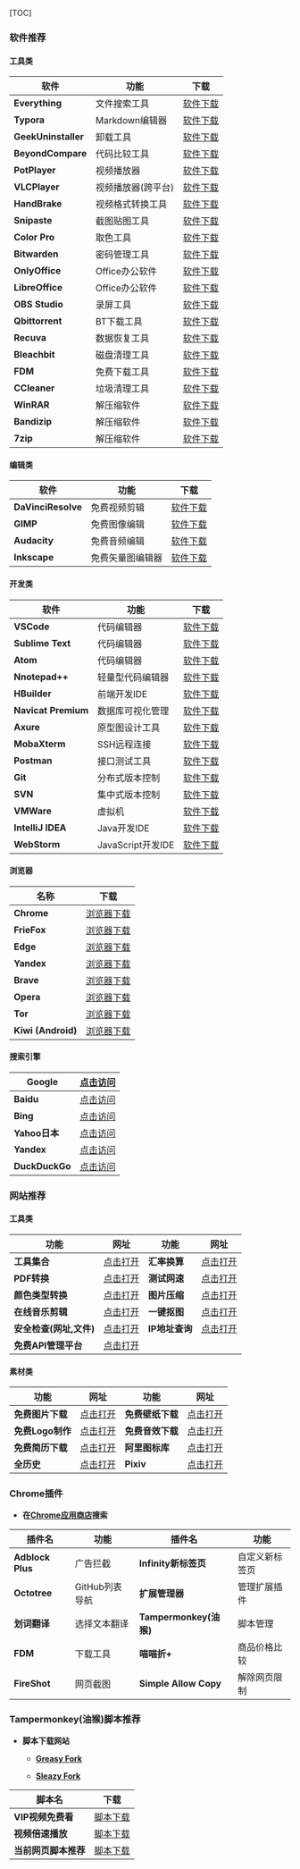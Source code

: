 [TOC]

### 软件推荐

#### 工具类

| 软件 | 功能 | 下载 |
| ---- | ---- | ---- |
|**Everything** |文件搜索工具|   [软件下载](https://www.voidtools.com/zh-cn/downloads/)|
|**Typora**|Markdown编辑器|[软件下载](https://www.typora.io/)|
|**GeekUninstaller**| 卸载工具|[软件下载](https://geekuninstaller.com/download)|
|**BeyondCompare**|代码比较工具|   [软件下载](https://www.scootersoftware.com/download.php)|
|**PotPlayer** |视频播放器|[软件下载](https://potplayer.daum.net/)|
|**VLCPlayer** |视频播放器(跨平台)|[软件下载](https://www.videolan.org/vlc/index.zh_CN.html)|
|**HandBrake** |视频格式转换工具|[软件下载](https://handbrake.fr/downloads.php)|
|**Snipaste**         |截图贴图工具 | [软件下载](https://zh.snipaste.com/)|
|**Color Pro**         |取色工具 |[软件下载](https://github.com/wangxiaoting666/Colors)|
|**Bitwarden**         |密码管理工具|  [软件下载](https://bitwarden.com/download/)|
|**OnlyOffice**        | Office办公软件 |  [软件下载](https://www.onlyoffice.com/zh/download-desktop.aspx?from=home-use)|
|**LibreOffice**        | Office办公软件 | [软件下载](https://www.libreoffice.org/download/download/)|
|**OBS Studio**         |录屏工具| [软件下载](https://obsproject.com/)|
|**Qbittorrent**         |BT下载工具| [软件下载](https://www.qbittorrent.org/download.php)|
|**Recuva**        | 数据恢复工具 | [软件下载](https://www.ccleaner.com/recuva/download)|
|**Bleachbit**         |磁盘清理工具|  [软件下载](https://www.bleachbit.org/download)|
|**FDM**         |免费下载工具| [软件下载](https://www.freedownloadmanager.org/zh/)|
|**CCleaner** |垃圾清理工具| [软件下载](https://www.ccleaner.com/ccleaner/download) |
|**WinRAR** |解压缩软件| [软件下载](https://www.win-rar.com/start.html) |
|**Bandizip** |解压缩软件| [软件下载](https://cn.bandisoft.com/bandizip/) |
|**7zip** |解压缩软件| [软件下载](https://www.7-zip.org/) |

#### 编辑类

| 软件 | 功能 | 下载 |
| ---- | ---- | ---- |
|**DaVinciResolve** |免费视频剪辑  | [软件下载](http://www.blackmagicdesign.com/cn/products/davinciresolve/)|
|**GIMP**| 免费图像编辑 | [软件下载](https://www.gimp.org/downloads/)|
|**Audacity** |免费音频编辑|  [软件下载](https://audacity.onl/download/)|
|**Inkscape** |免费矢量图编辑器 |[软件下载](https://inkscape.org/)|

#### 开发类

| 软件                | 功能              | 下载                                                         |
| ------------------- | ----------------- | ------------------------------------------------------------ |
| **VSCode**          | 代码编辑器        | [软件下载](https://code.visualstudio.com/)                   |
| **Sublime Text**    | 代码编辑器        | [软件下载](https://www.sublimetext.com/download)             |
| **Atom**    | 代码编辑器        | [软件下载](https://atom.io/)             |
| **Nnotepad++**      | 轻量型代码编辑器  | [软件下载](https://notepad-plus-plus.org/downloads/)         |
| **HBuilder**        | 前端开发IDE       | [软件下载](https://www.dcloud.io/hbuilderx.html)             |
| **Navicat Premium** | 数据库可视化管理  | [软件下载](http://www.navicat.com.cn/download/navicat-premium) |
| **Axure**           | 原型图设计工具    | [软件下载](https://www.axure.com/release-history/rp8)        |
| **MobaXterm**       | SSH远程连接       | [软件下载](https://mobaxterm.mobatek.net/download.html)      |
| **Postman**         | 接口测试工具      | [软件下载](https://www.postman.com/downloads/)               |
| **Git**             | 分布式版本控制    | [软件下载](https://git-scm.com/downloads)                    |
| **SVN**             | 集中式版本控制    | [软件下载](https://tortoisesvn.net/downloads.html)           |
| **VMWare**          | 虚拟机            | [软件下载](https://www.vmware.com/cn/products/workstation-pro/workstation-pro-evaluation.html) |
| **IntelliJ IDEA**   | Java开发IDE       | [软件下载](https://www.jetbrains.com/zh-cn/idea/)            |
| **WebStorm**        | JavaScript开发IDE | [软件下载](https://www.jetbrains.com/zh-cn/webstorm/)        |

#### 浏览器

| 名称               | 下载                                                     |
| ------------------ | -------------------------------------------------------- |
| **Chrome**         | [浏览器下载](https://www.google.com/intl/zh-CN/chrome/)  |
| **FrieFox**        | [浏览器下载](https://www.mozilla.org/zh-CN/firefox/new/) |
| **Edge**           | [浏览器下载](https://www.microsoft.com/zh-cn/edge)       |
| **Yandex**         | [浏览器下载](https://browser.yandex.com/)                |
| **Brave**          | [浏览器下载](https://brave.com/zh/)                      |
| **Opera**          | [浏览器下载](https://www.opera.com/zh-cn)                |
| **Tor**            | [浏览器下载](https://www.torproject.org/zh-CN/)          |
| **Kiwi (Android)** | [浏览器下载](https://kiwibrowser.com/)                   |

#### 搜索引擎

| Google         | [点击访问](https://www.google.com/)     |
| -------------- | --------------------------------------- |
| **Baidu**      | [点击访问](https://www.baidu.com/)      |
| **Bing**       | [点击访问](https://www.bing.com/)       |
| **Yahoo日本**  | [点击访问](https://search.yahoo.co.jp/) |
| **Yandex**     | [点击访问](https://yandex.com/)         |
| **DuckDuckGo** | [点击访问](https://duckduckgo.com/)     |

### 网站推荐

#### 工具类

| 功能                    | 网址                                          | 功能           | 网址                                                         |
| ----------------------- | --------------------------------------------- | -------------- | ------------------------------------------------------------ |
| **工具集合**            | [点击打开](https://tools.miku.ac/)            | **汇率换算**   | [点击打开](https://www1.oanda.com/lang/cns/currency/converter/) |
| **PDF转换**             | [点击打开](https://www.alltoall.net/)         | **测试网速**   | [点击打开](https://fast.com/ja/)                             |
| **颜色类型转换**        | [点击打开](https://sunpma.com/other/rgb/)     | **图片压缩**   | [点击打开](https://tinypng.com/)                             |
| **在线音乐剪辑**        | [点击打开](https://www.bearaudiotool.com/zh/) | **一键抠图**   | [点击打开](https://www.remove.bg/zh)                         |
| **安全检查(网址,文件)** | [点击打开](https://www.virustotal.com/gui/)   | **IP地址查询** | [点击打开](https://www.ipaddress.com/)                       |
| **免费API管理平台**     | [点击打开](http://112.124.4.201/)             |                |                                                              |

#### 素材类

| 功能             | 网址                                    | 功能             | 网址                                 |
| ---------------- | --------------------------------------- | ---------------- | ------------------------------------ |
| **免费图片下载** | [点击打开](https://pixabay.com/zh/)     | **免费壁纸下载** | [点击打开](https://wallhaven.cc/)    |
| **免费Logo制作** | [点击打开](http://www.uugai.com/)       | **免费音效下载** | [点击打开](https://www.aigei.com/)   |
| **免费简历下载** | [点击打开](http://www.gerenjianli.com/) | **阿里图标库**   | [点击打开](https://www.iconfont.cn/) |
| **全历史**       | [点击打开](https://www.allhistory.com/) | **Pixiv**        | [点击打开](https://www.pixiv.net/)   |

### Chrome插件

- **在[Chrome应用商店](https://chrome.google.com/webstore/category/extensions?hl=zh-CN)搜索**

| 插件名           | 功能           | 插件名                 | 功能           |
| ---------------- | -------------- | ---------------------- | -------------- |
| **Adblock Plus** | 广告拦截       | **Infinity新标签页**   | 自定义新标签页 |
| **Octotree**     | GitHub列表导航 | **扩展管理器**         | 管理扩展插件   |
| **划词翻译**     | 选择文本翻译   | **Tampermonkey(油猴)** | 脚本管理       |
| **FDM**          | 下载工具       | **喵喵折+**            | 商品价格比较   |
| **FireShot**     | 网页截图       | **Simple Allow Copy**  | 解除网页限制   |

### Tampermonkey(油猴)脚本推荐

- **脚本下载网站**

    - **[Greasy Fork](https://greasyfork.org/zh-CN)**

    - **[Sleazy Fork](https://sleazyfork.org/zh-CN)**


| 脚本名               | 下载                                                         |
| -------------------- | ------------------------------------------------------------ |
| **VIP视频免费看**    | [脚本下载](https://greasyfork.org/zh-CN/scripts/394492-timerd-%E7%BD%91%E7%BB%9C%E7%94%B5%E8%A7%86-%E8%85%BE%E8%AE%AF-%E7%88%B1%E5%A5%87%E8%89%BA-%E8%8A%92%E6%9E%9C-%E4%BC%98%E9%85%B7-%E4%B9%90%E8%A7%86-b%E7%AB%99-%E5%9C%9F%E8%B1%86-%E6%90%9C%E7%8B%90-1905%E7%AD%89-vip%E8%A7%86%E9%A2%91%E5%85%8D%E8%B4%B9%E7%9C%8B-2021-03-24-%E6%9B%B4%E6%96%B0) |
| **视频倍速播放**     | [脚本下载](https://greasyfork.org/zh-CN/scripts/383265-%E5%80%8D%E9%80%9F%E6%92%AD%E6%94%BE) |
| **当前网页脚本推荐** | [脚本下载](https://greasyfork.org/zh-CN/scripts/24508-userscript-show-site-all-userjs) |

